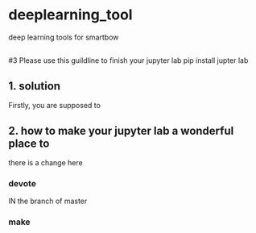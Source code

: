 # deeplearning_tool
deep learning tools for smartbow
##

#3 Please use this guildline to finish your jupyter lab 
	pip install jupter lab

## 1. solution


Firstly, you are supposed to 

## 2. how to make your jupyter lab a wonderful place to 
there is a change here

### devote 


IN the branch of master

### make 
